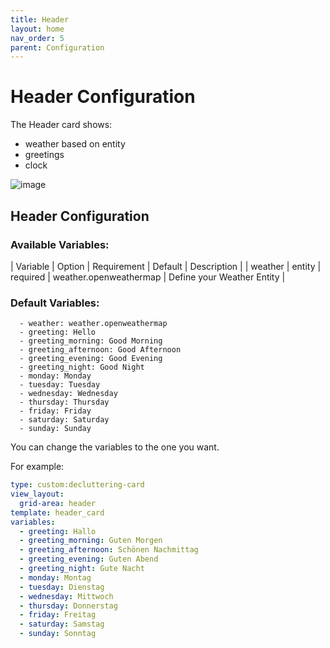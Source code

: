 ```yaml
---
title: Header
layout: home
nav_order: 5
parent: Configuration
---
```


# Header Configuration

The Header card shows:
- weather based on entity
- greetings
- clock

![image](https://github.com/xBourner/auto-dash/assets/64064679/38c8af10-f367-44ec-a832-6816f76ee9b6)


## Header Configuration

### Available Variables:
| Variable | Option | Requirement | Default | Description |
| weather | entity | required | weather.openweathermap | Define your Weather Entity |


### Default Variables:

      - weather: weather.openweathermap
      - greeting: Hello
      - greeting_morning: Good Morning
      - greeting_afternoon: Good Afternoon
      - greeting_evening: Good Evening
      - greeting_night: Good Night
      - monday: Monday
      - tuesday: Tuesday
      - wednesday: Wednesday
      - thursday: Thursday
      - friday: Friday
      - saturday: Saturday
      - sunday: Sunday

You can change the variables to the one you want. 

For example:

```yaml
type: custom:decluttering-card
view_layout:
  grid-area: header
template: header_card
variables:
  - greeting: Hallo
  - greeting_morning: Guten Morgen
  - greeting_afternoon: Schönen Nachmittag
  - greeting_evening: Guten Abend
  - greeting_night: Gute Nacht
  - monday: Montag
  - tuesday: Dienstag
  - wednesday: Mittwoch
  - thursday: Donnerstag
  - friday: Freitag
  - saturday: Samstag
  - sunday: Sonntag
```
